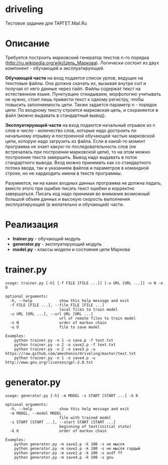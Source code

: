 driveling
=========
Тестовое задание для ТАРГЕТ.Mail.Ru

Описание
========

Требуется построить марковcкий генератор текстов n-го порядка (http://ru.wikipedia.org/wiki/Цепь_Маркова). 
Логически состоит из двух компонент - обучающей и эксплуатирующей.

**Обучающей части** на вход подается список урлов, ведущих на текстовые
файлы. Она должна скачать их, вызывая внутри curl и получая от него
данные через пайп. Файлы содержат текст на естественном языке.
Пунктуацию откидываем, морфологию учитывать не нужно, стоит лишь
привести текcт к одному регистру, чтобы повысить заполняемость цепи.
Также задается параметр n - порядок цепи. По входному тексту строится
марковская цепь, и сохраняется в файл (можно выдавать в стандартный
вывод).

**Эксплуатирующей части** на вход подаются начальный отрывок из n слов и
число - количество слов, которые надо достроить по начальному отрывку и
построенной обучающей частью марковской цепи, которую надо загрузить из
файла. Если в какой-то момент программа не знает какую-то
последовательность слов (не встречалась при построении марковской цепи),
то на этом можно построение текста завершить. Вывод надо выдавать в
поток стандартного вывода. Вход можно принимать как со стандартного
потока ввода, так и указанием файлов и параметров в командной
строке, но не хардкодить имена в тексте программы.

Разумеется, ни на каких входных данных программа не должна падать,
вместо этого при ошибке писать текст ошибки и корректно завершаться.
Писать код надо принимая во внимание возможный большой объем данных
и высокую скорость выполнения эксплуатирующей (а желательно и обучающей) части.

Реализация
==========
* **trainer.py** - обучающий модуль
* **generator.py** - эксплуатирующий модуль
* **model.py** - классы модели и состояния цепи Маркова

trainer.py
==========
    usage: trainer.py [-h] [-f FILE [FILE ...]] [-u URL [URL ...]] -n N -o O
    
    optional arguments:
      -h, --help            show this help message and exit
      -f FILE [FILE ...], --file FILE [FILE ...]
                            local files to train model
      -u URL [URL ...], --url URL [URL ...]
                            url of remote files to train model
      -n N                  order of markov chain
      -o O                  file to save model
    
    Examples:
        python trainer.py -n 1 -o save.p -f text.txt 
        python trainer.py -n 2 -o save2.p -f text.txt
        python trainer.py -n 2 -o save3.p -u https://raw.github.com/amezhenin/driveling/master/text.txt
        python trainer.py -n 1 -o save4.p -u http://www.gnu.org/licenses/gpl-2.0.txt
        
generator.py
============
    usage: generator.py [-h] -m MODEL -s START [START ...] -k K
    
    optional arguments:
      -h, --help            show this help message and exit
      -m MODEL, --model MODEL
                            file with trained model
      -s START [START ...], --start START [START ...]
                            beginning of text(initial state)
      -k K                  order of markov chain
    
    Examples:
        python generator.py -m save2.p -k 100 -s не мысля
        python generator.py -m save2.p -k 100 -s не мысля гордый
        python generator.py -m save2.p -k 100 -s asdf ff
        python generator.py -m save4.p -k 100 -s gnu
